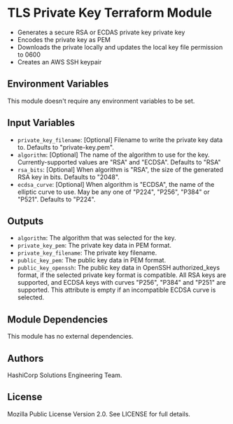 # TLS Private Key Terraform Module

- Generates a secure RSA or ECDAS private key private key
- Encodes the private key as PEM
- Downloads the private locally and updates the local key file permission to 0600
- Creates an AWS SSH keypair

## Environment Variables

This module doesn't require any environment variables to be set.

## Input Variables

- `private_key_filename`: [Optional] Filename to write the private key data to. Defaults to "private-key.pem".
- `algorithm`: [Optional] The name of the algorithm to use for the key. Currently-supported values are "RSA" and "ECDSA". Defaults to "RSA"
- `rsa_bits`: [Optional] When algorithm is "RSA", the size of the generated RSA key in bits. Defaults to "2048".
- `ecdsa_curve`: [Optional] When algorithm is "ECDSA", the name of the elliptic curve to use. May be any one of "P224", "P256", "P384" or "P521". Defaults to \"P224\".

## Outputs

- `algorithm`: The algorithm that was selected for the key.
- `private_key_pem`: The private key data in PEM format.
- `private_key_filename`: The private key filename.
- `public_key_pem`: The public key data in PEM format.
- `public_key_openssh`: The public key data in OpenSSH authorized_keys format, if the selected private key format is compatible. All RSA keys are supported, and ECDSA keys with curves "P256", "P384" and "P251" are supported. This attribute is empty if an incompatible ECDSA curve is selected.

## Module Dependencies

This module has no external dependencies.

## Authors

HashiCorp Solutions Engineering Team.

## License

Mozilla Public License Version 2.0. See LICENSE for full details.
